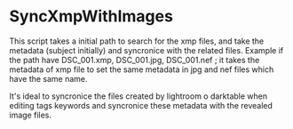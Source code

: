 # SyncXmpWithImages
This script takes a initial path to search for the xmp files, and take the metadata (subject initially) and syncronice with the related files. Example if the path have DSC_001.xmp, DSC_001.jpg, DSC_001.nef ; it takes the metadata of xmp file to set the same metadata in jpg and nef files which have the same name.

It's ideal to syncronice the files created by lightroom o darktable when editing tags keywords and syncronice these metadata with the revealed image files.
